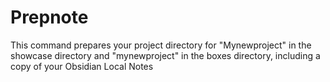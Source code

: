 # Prepnote
This command prepares your project directory for "Mynewproject" in the showcase directory and "mynewproject" in the boxes directory, including a copy of your Obsidian Local Notes
